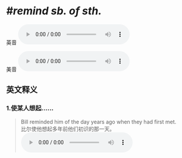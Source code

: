 # ***\#remind sb. of sth.*** 
英音
<audio src="./media/remind sb. of sth.1.aac" controls="controls"></audio>

美音
<audio src="./media/remind sb. of sth.2.aac" controls="controls"></audio>



  

英文释义
---
### 1.**使某人想起……**  

 > Bill reminded him of the day years ago when they had first met.  
 > 比尔使他想起多年前他们初识的那一天。    
<audio src="./media/remind-8-1.aac" controls="controls"></audio>


